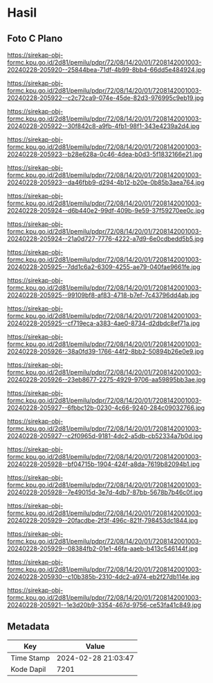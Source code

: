 # Hasil

## Foto C Plano

https://sirekap-obj-formc.kpu.go.id/2d81/pemilu/pdpr/72/08/14/20/01/7208142001003-20240228-205920--25844bea-71df-4b99-8bb4-66dd5e484924.jpg

https://sirekap-obj-formc.kpu.go.id/2d81/pemilu/pdpr/72/08/14/20/01/7208142001003-20240228-205922--c2c72ca9-074e-45de-82d3-976995c9eb19.jpg

https://sirekap-obj-formc.kpu.go.id/2d81/pemilu/pdpr/72/08/14/20/01/7208142001003-20240228-205922--30f842c8-a9fb-4fb1-98f1-343e4239a2d4.jpg

https://sirekap-obj-formc.kpu.go.id/2d81/pemilu/pdpr/72/08/14/20/01/7208142001003-20240228-205923--b28e628a-0c46-4dea-b0d3-5f1832166e21.jpg

https://sirekap-obj-formc.kpu.go.id/2d81/pemilu/pdpr/72/08/14/20/01/7208142001003-20240228-205923--da46fbb9-d294-4b12-b20e-0b85b3aea764.jpg

https://sirekap-obj-formc.kpu.go.id/2d81/pemilu/pdpr/72/08/14/20/01/7208142001003-20240228-205924--d6b440e2-99df-409b-9e59-37f59270ee0c.jpg

https://sirekap-obj-formc.kpu.go.id/2d81/pemilu/pdpr/72/08/14/20/01/7208142001003-20240228-205924--21a0d727-7776-4222-a7d9-6e0cdbedd5b5.jpg

https://sirekap-obj-formc.kpu.go.id/2d81/pemilu/pdpr/72/08/14/20/01/7208142001003-20240228-205925--7dd1c6a2-6309-4255-ae79-040fae9661fe.jpg

https://sirekap-obj-formc.kpu.go.id/2d81/pemilu/pdpr/72/08/14/20/01/7208142001003-20240228-205925--99109bf8-af83-4718-b7ef-7c43796dd4ab.jpg

https://sirekap-obj-formc.kpu.go.id/2d81/pemilu/pdpr/72/08/14/20/01/7208142001003-20240228-205925--cf719eca-a383-4ae0-8734-d2dbdc8ef71a.jpg

https://sirekap-obj-formc.kpu.go.id/2d81/pemilu/pdpr/72/08/14/20/01/7208142001003-20240228-205926--38a0fd39-1766-44f2-8bb2-50894b26e0e9.jpg

https://sirekap-obj-formc.kpu.go.id/2d81/pemilu/pdpr/72/08/14/20/01/7208142001003-20240228-205926--23eb8677-2275-4929-9706-aa59895bb3ae.jpg

https://sirekap-obj-formc.kpu.go.id/2d81/pemilu/pdpr/72/08/14/20/01/7208142001003-20240228-205927--6fbbc12b-0230-4c66-9240-284c09032766.jpg

https://sirekap-obj-formc.kpu.go.id/2d81/pemilu/pdpr/72/08/14/20/01/7208142001003-20240228-205927--c2f0965d-9181-4dc2-a5db-cb52334a7b0d.jpg

https://sirekap-obj-formc.kpu.go.id/2d81/pemilu/pdpr/72/08/14/20/01/7208142001003-20240228-205928--bf04715b-1904-424f-a8da-7619b82094b1.jpg

https://sirekap-obj-formc.kpu.go.id/2d81/pemilu/pdpr/72/08/14/20/01/7208142001003-20240228-205928--7e49015d-3e7d-4db7-87bb-5678b7b46c0f.jpg

https://sirekap-obj-formc.kpu.go.id/2d81/pemilu/pdpr/72/08/14/20/01/7208142001003-20240228-205929--20facdbe-2f3f-496c-821f-798453dc1844.jpg

https://sirekap-obj-formc.kpu.go.id/2d81/pemilu/pdpr/72/08/14/20/01/7208142001003-20240228-205929--08384fb2-01e1-46fa-aaeb-b413c546144f.jpg

https://sirekap-obj-formc.kpu.go.id/2d81/pemilu/pdpr/72/08/14/20/01/7208142001003-20240228-205930--c10b385b-2310-4dc2-a974-eb2f27db114e.jpg

https://sirekap-obj-formc.kpu.go.id/2d81/pemilu/pdpr/72/08/14/20/01/7208142001003-20240228-205921--1e3d20b9-3354-467d-9756-ce53fa41c849.jpg


## Metadata

| Key        | Value               |
| ---------- | ------------------- |
| Time Stamp | 2024-02-28 21:03:47 |
| Kode Dapil | 7201                |



